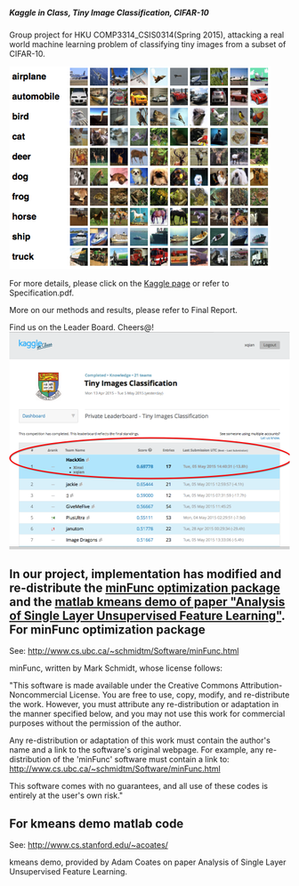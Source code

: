##### Kaggle in Class, Tiny Image Classification, CIFAR-10

Group project for HKU COMP3314_CSIS0314(Spring 2015), attacking a real world machine learning problem of classifying tiny images from a subset of CIFAR-10.

![cifar10](cifar10.png)  

For more details, please click on the [Kaggle page](https://inclass.kaggle.com/c/tiny-images-classification) or refer to Specification.pdf.

More on our methods and results, please refer to Final Report. 

Find us on the Leader Board. Cheers@!
![LeaderBoard](LeaderBoard.png)  


In our project, implementation has modified and re-distribute the [minFunc optimization package](http://www.cs.ubc.ca/~schmidtm/Software/minFunc.html) and the [matlab kmeans demo of paper "Analysis of Single Layer Unsupervised Feature Learning"](http://ai.stanford.edu/~ang/papers/nipsdlufl10-AnalysisSingleLayerUnsupervisedFeatureLearning.pdf). 
For minFunc optimization package
----------------------------------
See:  http://www.cs.ubc.ca/~schmidtm/Software/minFunc.html

minFunc, written by Mark Schmidt, whose license follows:

"This software is made available under the Creative Commons 
Attribution-Noncommercial License.  You are free to use, copy, modify, and 
re-distribute the work.  However, you must attribute any re-distribution or 
adaptation in the manner specified below, and you may not use this work for 
commercial purposes without the permission of the author.

Any re-distribution or adaptation of this work must contain the author's name 
and a link to the software's original webpage.  For example, any 
re-distribution of the 'minFunc' software must contain a link to:
http://www.cs.ubc.ca/~schmidtm/Software/minFunc.html

This software comes with no guarantees, and all use of these codes is
entirely at the user's own risk."

For kmeans demo matlab code
----------------------------------
See:  http://www.cs.stanford.edu/~acoates/

kmeans demo, provided by Adam Coates on paper Analysis of Single Layer Unsupervised Feature Learning.



